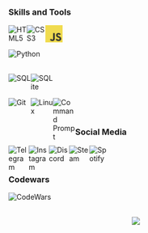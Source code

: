 ### Skills and Tools

[<img align="left" alt="HTML5" width="36px" src="https://www.flaticon.com/svg/vstatic/svg/1051/1051277.svg?token=exp=1618177401~hmac=f53fff214d3c9c51e8f0bfb50ed19cfa" />][html]
[<img align="left" alt="CSS3" width="37x" src="https://www.flaticon.com/svg/vstatic/svg/732/732190.svg?token=exp=1618177470~hmac=ae14b74937ed92c90a8c3b15770cf71a" />][css]
[<img align="left" alt="JavaScript" width="34px" src="https://raw.githubusercontent.com/github/explore/80688e429a7d4ef2fca1e82350fe8e3517d3494d/topics/javascript/javascript.png" />][javascript]

[html]: https://www.w3.org/html
[css]: https://www.w3.org/Style/CSS
[javascript]: https://developer.mozilla.org/en-US/docs/Web/JavaScript

<br />
<br />

[<img align="left" alt="Python" width="150px" src="https://www.python.org/static/community_logos/python-logo-generic.svg" />][python]

<br />
<br />

[python]: https://www.python.org

[<img align="left" alt="SQL" width="44px" src="https://www.flaticon.com/svg/vstatic/svg/1265/1265531.svg?token=exp=1618178675~hmac=a2e6236982b3577378f5824471adbd92" />][sql]
[<img align="left" alt="SQLite" width="44px" src="https://upload.wikimedia.org/wikipedia/commons/9/97/Sqlite-square-icon.svg" />][sqlite]

[sql]: https://tproger.ru/translations/sql-recap
[sqlite]: https://www.sqlite.org

<br />
<br />

[<img align="left" alt="Git" width="44px" src="https://www.flaticon.com/svg/vstatic/svg/617/617509.svg?token=exp=1618179333~hmac=aad20cb7e2a54c22798ed794f7a9ed35" />][git]
[<img align="left" alt="Linux" width="44px" src="https://www.flaticon.com/svg/vstatic/svg/518/518713.svg?token=exp=1618179861~hmac=8d5bc51a4bb89d07595f7c8b05ac8463" />][linux]
[<img align="left" alt="Command Prompt" width="44px" src="https://www.flaticon.com/svg/vstatic/svg/1413/1413311.svg?token=exp=1618217565~hmac=53808adbe53a400a109203e9d44d7d70" />][cmd]

[git]: https://git-scm.com
[linux]: https://www.linuxfoundation.org
[cmd]: https://docs.microsoft.com/ru-ru/windows-server/administration/windows-commands/windows-commands

<br />
<br />

### Social Media

[<img align="left" alt="Telegram" width="40px" src="https://upload.wikimedia.org/wikipedia/commons/8/82/Telegram_logo.svg" />][telegram]
[<img align="left" alt="Instagram" width="40px" src="https://image.flaticon.com/icons/svg/174/174855.svg" />][instagram]
[<img align="left" alt="Discord" width="40px" src="https://www.flaticon.com/svg/vstatic/svg/2111/2111370.svg?token=exp=1618214729~hmac=449d1925f0d59d2bf59e434a05fb9dac" />][discord]
[<img align="left" alt="Steam" width="40px" src="https://www.flaticon.com/svg/vstatic/svg/220/220223.svg?token=exp=1618214248~hmac=ce1a2e551ee2f2455905c56b17d33e74" />][steam]
[<img align="left" alt="Spotify" width="40px" src="https://www.flaticon.com/svg/vstatic/svg/174/174872.svg?token=exp=1618213960~hmac=c9c188d76b5981b460ba7ffd4b6673c7" />][spotify]

[telegram]: https://t.me/SirKarib
[instagram]: https://www.instagram.com/cyril_chirkov/
[discord]: https://discord.gg/st9kVMzK5K
[steam]: https://steamcommunity.com/id/SirKarib
[spotify]: https://open.spotify.com/user/00woaxm0157hsba4h99q314ka?si=snimGCJLRFCLRA_L1QW6Hg

<br />
<br />

### Codewars

[<img align="left" alt="CodeWars" width="200px" src="https://www.codewars.com/users/SirKarib/badges/micro" />][codewars]

[codewars]: https://www.codewars.com/users/SirKarib

<br />
<br />

<p align="center" >  
  <a href="https://github.com/SirKarib/github-readme-stats"> 
<img  src="[![willianrod's wakatime stats](https://github-readme-stats.vercel.app/api/wakatime?username=willianrod)](https://github.com/anuraghazra/github-readme-stats)"/>
  </a>
  </p>
